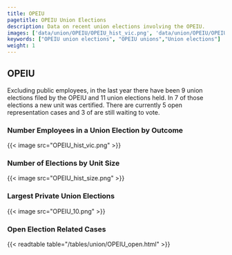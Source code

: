 ```yaml
---
title: OPEIU
pagetitle: OPEIU Union Elections
description: Data on recent union elections involving the OPEIU.
images: ['data/union/OPEIU/OPEIU_hist_vic.png', 'data/union/OPEIU/OPEIU_hist_size.png', 'data/union/OPEIU/OPEIU_10.png']
keywords: ["OPEIU union elections", "OPEIU unions","Union elections"]
weight: 1
---
```

##  OPEIU

Excluding public employees, in the last year there have been 9 union elections filed by the OPEIU and 11 union elections held. In 7 of those elections a new unit was certified. There are currently 5 open representation cases and 3 of are still waiting to vote.

### Number Employees in a Union Election by Outcome
{{< image src="OPEIU_hist_vic.png" >}}

### Number of Elections by Unit Size
{{< image src="OPEIU_hist_size.png" >}}

### Largest Private Union Elections
{{< image src="OPEIU_10.png" >}}

### Open Election Related Cases
{{< readtable table="/tables/union/OPEIU_open.html" >}}

